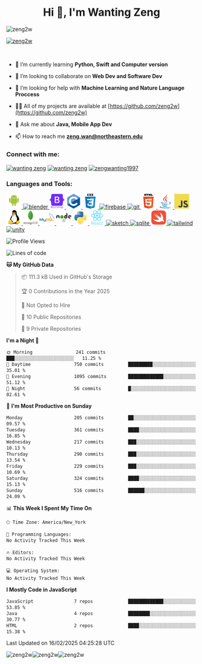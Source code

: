 <h1 align="center">Hi 👋, I'm Wanting Zeng</h1>
<p align="left"> <img src="https://komarev.com/ghpvc/?username=zeng2w&label=Profile%20views&color=0e75b6&style=flat" alt="zeng2w" /> </p>

<p align="left"> <a href="https://github.com/ryo-ma/github-profile-trophy"><img src="https://github-profile-trophy.vercel.app/?username=zeng2w" alt="zeng2w" /></a> </p>

<p align="left"> <a href="https://twitter.com/" target="blank"><img src="https://img.shields.io/twitter/follow/?logo=twitter&style=for-the-badge" alt="" /></a> </p>

- 🌱 I’m currently learning **Python, Swift and Computer version**

- 👯 I’m looking to collaborate on **Web Dev and Software Dev**

- 🤝 I’m looking for help with **Machine Learning and Nature Language Proccess**

- 👨‍💻 All of my projects are available at [https://github.com/zeng2w](https://github.com/zeng2w)

- 💬 Ask me about **Java, Mobile App Dev**

- 📫 How to reach me **zeng.wan@northeastern.edu**

<h3 align="left">Connect with me:</h3>
<p align="left">
<a href="https://linkedin.com/in/wanting zeng" target="blank"><img align="center" src="https://raw.githubusercontent.com/rahuldkjain/github-profile-readme-generator/master/src/images/icons/Social/linked-in-alt.svg" alt="wanting zeng" height="30" width="40" /></a>
<a href="https://fb.com/wanting zeng" target="blank"><img align="center" src="https://raw.githubusercontent.com/rahuldkjain/github-profile-readme-generator/master/src/images/icons/Social/facebook.svg" alt="wanting zeng" height="30" width="40" /></a>
<a href="https://instagram.com/zengwanting1997" target="blank"><img align="center" src="https://raw.githubusercontent.com/rahuldkjain/github-profile-readme-generator/master/src/images/icons/Social/instagram.svg" alt="zengwanting1997" height="30" width="40" /></a>
</p>

<h3 align="left">Languages and Tools:</h3>
<p align="left"> <a href="https://developer.android.com" target="_blank" rel="noreferrer"> <img src="https://raw.githubusercontent.com/devicons/devicon/master/icons/android/android-original-wordmark.svg" alt="android" width="40" height="40"/> </a> <a href="https://www.blender.org/" target="_blank" rel="noreferrer"> <img src="https://download.blender.org/branding/community/blender_community_badge_white.svg" alt="blender" width="40" height="40"/> </a> <a href="https://getbootstrap.com" target="_blank" rel="noreferrer"> <img src="https://raw.githubusercontent.com/devicons/devicon/master/icons/bootstrap/bootstrap-plain-wordmark.svg" alt="bootstrap" width="40" height="40"/> </a> <a href="https://www.cprogramming.com/" target="_blank" rel="noreferrer"> <img src="https://raw.githubusercontent.com/devicons/devicon/master/icons/c/c-original.svg" alt="c" width="40" height="40"/> </a> <a href="https://www.w3schools.com/css/" target="_blank" rel="noreferrer"> <img src="https://raw.githubusercontent.com/devicons/devicon/master/icons/css3/css3-original-wordmark.svg" alt="css3" width="40" height="40"/> </a> <a href="https://firebase.google.com/" target="_blank" rel="noreferrer"> <img src="https://www.vectorlogo.zone/logos/firebase/firebase-icon.svg" alt="firebase" width="40" height="40"/> </a> <a href="https://git-scm.com/" target="_blank" rel="noreferrer"> <img src="https://www.vectorlogo.zone/logos/git-scm/git-scm-icon.svg" alt="git" width="40" height="40"/> </a> <a href="https://www.w3.org/html/" target="_blank" rel="noreferrer"> <img src="https://raw.githubusercontent.com/devicons/devicon/master/icons/html5/html5-original-wordmark.svg" alt="html5" width="40" height="40"/> </a> <a href="https://www.java.com" target="_blank" rel="noreferrer"> <img src="https://raw.githubusercontent.com/devicons/devicon/master/icons/java/java-original.svg" alt="java" width="40" height="40"/> </a> <a href="https://developer.mozilla.org/en-US/docs/Web/JavaScript" target="_blank" rel="noreferrer"> <img src="https://raw.githubusercontent.com/devicons/devicon/master/icons/javascript/javascript-original.svg" alt="javascript" width="40" height="40"/> </a> <a href="https://www.linux.org/" target="_blank" rel="noreferrer"> <img src="https://raw.githubusercontent.com/devicons/devicon/master/icons/linux/linux-original.svg" alt="linux" width="40" height="40"/> </a> <a href="https://www.mongodb.com/" target="_blank" rel="noreferrer"> <img src="https://raw.githubusercontent.com/devicons/devicon/master/icons/mongodb/mongodb-original-wordmark.svg" alt="mongodb" width="40" height="40"/> </a> <a href="https://www.mysql.com/" target="_blank" rel="noreferrer"> <img src="https://raw.githubusercontent.com/devicons/devicon/master/icons/mysql/mysql-original-wordmark.svg" alt="mysql" width="40" height="40"/> </a> <a href="https://nodejs.org" target="_blank" rel="noreferrer"> <img src="https://raw.githubusercontent.com/devicons/devicon/master/icons/nodejs/nodejs-original-wordmark.svg" alt="nodejs" width="40" height="40"/> </a> <a href="https://www.python.org" target="_blank" rel="noreferrer"> <img src="https://raw.githubusercontent.com/devicons/devicon/master/icons/python/python-original.svg" alt="python" width="40" height="40"/> </a> <a href="https://reactjs.org/" target="_blank" rel="noreferrer"> <img src="https://raw.githubusercontent.com/devicons/devicon/master/icons/react/react-original-wordmark.svg" alt="react" width="40" height="40"/> </a> <a href="https://www.sketch.com/" target="_blank" rel="noreferrer"> <img src="https://www.vectorlogo.zone/logos/sketchapp/sketchapp-icon.svg" alt="sketch" width="40" height="40"/> </a> <a href="https://www.sqlite.org/" target="_blank" rel="noreferrer"> <img src="https://www.vectorlogo.zone/logos/sqlite/sqlite-icon.svg" alt="sqlite" width="40" height="40"/> </a> <a href="https://developer.apple.com/swift/" target="_blank" rel="noreferrer"> <img src="https://raw.githubusercontent.com/devicons/devicon/master/icons/swift/swift-original.svg" alt="swift" width="40" height="40"/> </a> <a href="https://tailwindcss.com/" target="_blank" rel="noreferrer"> <img src="https://www.vectorlogo.zone/logos/tailwindcss/tailwindcss-icon.svg" alt="tailwind" width="40" height="40"/> </a> <a href="https://unity.com/" target="_blank" rel="noreferrer"> <img src="https://www.vectorlogo.zone/logos/unity3d/unity3d-icon.svg" alt="unity" width="40" height="40"/> </a> </p>

<!--START_SECTION:waka-->
![Profile Views](http://img.shields.io/badge/Profile%20Views-0-blue)

![Lines of code](https://img.shields.io/badge/From%20Hello%20World%20I%27ve%20Written-1.4%20million%20lines%20of%20code-blue)

**🐱 My GitHub Data** 

> 📦 111.3 kB Used in GitHub's Storage 
 > 
> 🏆 0 Contributions in the Year 2025
 > 
> 🚫 Not Opted to Hire
 > 
> 📜 10 Public Repositories 
 > 
> 🔑 9 Private Repositories 
 > 
**I'm a Night 🦉** 

```text
🌞 Morning                241 commits         ███░░░░░░░░░░░░░░░░░░░░░░   11.25 % 
🌆 Daytime                750 commits         █████████░░░░░░░░░░░░░░░░   35.01 % 
🌃 Evening                1095 commits        █████████████░░░░░░░░░░░░   51.12 % 
🌙 Night                  56 commits          █░░░░░░░░░░░░░░░░░░░░░░░░   02.61 % 
```
📅 **I'm Most Productive on Sunday** 

```text
Monday                   205 commits         ██░░░░░░░░░░░░░░░░░░░░░░░   09.57 % 
Tuesday                  361 commits         ████░░░░░░░░░░░░░░░░░░░░░   16.85 % 
Wednesday                217 commits         ███░░░░░░░░░░░░░░░░░░░░░░   10.13 % 
Thursday                 290 commits         ███░░░░░░░░░░░░░░░░░░░░░░   13.54 % 
Friday                   229 commits         ███░░░░░░░░░░░░░░░░░░░░░░   10.69 % 
Saturday                 324 commits         ████░░░░░░░░░░░░░░░░░░░░░   15.13 % 
Sunday                   516 commits         ██████░░░░░░░░░░░░░░░░░░░   24.09 % 
```


📊 **This Week I Spent My Time On** 

```text
🕑︎ Time Zone: America/New_York

💬 Programming Languages: 
No Activity Tracked This Week

🔥 Editors: 
No Activity Tracked This Week

💻 Operating System: 
No Activity Tracked This Week
```

**I Mostly Code in JavaScript** 

```text
JavaScript               7 repos             █████████████░░░░░░░░░░░░   53.85 % 
Java                     4 repos             ████████░░░░░░░░░░░░░░░░░   30.77 % 
HTML                     2 repos             ████░░░░░░░░░░░░░░░░░░░░░   15.38 % 
```




 Last Updated on 16/02/2025 04:25:28 UTC
<!--END_SECTION:waka-->

<p><img align="left" src="https://github-readme-stats.vercel.app/api?username=zeng2w&show_icons=true&locale=en&theme=aura" alt="zeng2w" /></p>
<p><img align="left" src="https://github-readme-streak-stats.herokuapp.com/?user=zeng2w&theme=aura" alt="zeng2w" /></p>
<p><img align="left" src="https://github-readme-stats.vercel.app/api/top-langs?username=zeng2w&show_icons=true&locale=en&layout=compact&theme=aura" alt="zeng2w" /></p>



